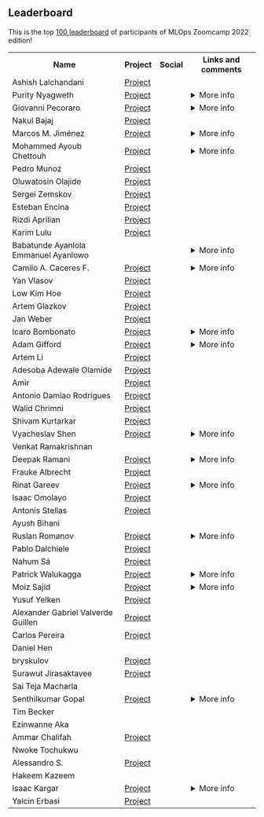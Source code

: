 ## Leaderboard 

This is the top [100 leaderboard]([https://docs.google.com/spreadsheets/d/e/2PACX-1vQHj_Y138-aWhkPvwZFPIDl8aoJmtNjaUQ7ZaL-3BFhiuqQZgUpHY3yjbsvF_nsyF0WftTorji4ovCb/pubhtml#](https://docs.google.com/spreadsheets/d/e/2PACX-1vRhinTR4Gpxcud-xX0cPBVqboO8RE5gFY7W2dfgfhzECuPFOaCoo9TVWUTxxrSmzvbZY0D-N1vai8RN/pubhtml))
of participants of MLOps Zoomcamp 2022 edition!

<table>
<tr>
  <th>Name</th>
  <th>Project</th>
  <th>Social</th>
  <th>Links and comments</th>
</tr>  
<tr>
<td>Ashish Lalchandani</td>
<td><a href="https://github.com/Ashish110110/MLOps/tree/main/Project">Project</a></td>
<td> <a href="https://www.linkedin.com/in/ashish110/"><img src="https://user-images.githubusercontent.com/875246/192300614-2ce22ed5-bbc4-4684-8098-d8128d71aac5.png" height="16em" /></a> <a href="https://github.com/Ashish110110"><img src="https://user-images.githubusercontent.com/875246/192300611-a606521b-cb76-4090-be8e-7cc21752b996.png" height="16em" /></a></td>
<td></td>
</tr>
<tr>
<td>Purity Nyagweth</td>
<td><a href="https://github.com/Purity-E/project_mlopszoomcamp">Project</a></td>
<td> <a href="https://www.linkedin.com/in/purity-nyagweth-72b418106/"><img src="https://user-images.githubusercontent.com/875246/192300614-2ce22ed5-bbc4-4684-8098-d8128d71aac5.png" height="16em" /></a> <a href="https://github.com/Purity-E"><img src="https://user-images.githubusercontent.com/875246/192300611-a606521b-cb76-4090-be8e-7cc21752b996.png" height="16em" /></a></td>
<td><details>
<summary>More info</summary>


Links:

<ul>
<li><a href="https://twitter.com/p_nyagweth">Twitter</a></li>
<li><a href="https://dev.to/puritye">dev.to</a></li>
</ul></details></td>
</tr>
<tr>
<td>Giovanni Pecoraro</td>
<td><a href="https://github.com/Peco602/maternal-health-risk">Project</a></td>
<td> <a href="https://it.linkedin.com/in/giovanni-pecoraro-078500155"><img src="https://user-images.githubusercontent.com/875246/192300614-2ce22ed5-bbc4-4684-8098-d8128d71aac5.png" height="16em" /></a> <a href="https://github.com/Peco602"><img src="https://user-images.githubusercontent.com/875246/192300611-a606521b-cb76-4090-be8e-7cc21752b996.png" height="16em" /></a></td>
<td><details>
<summary>More info</summary>


Links:

<ul>
<li><a href="https://twitter.com/Peco602">Twitter</a></li>
<li><a href="https://www.peco602.com/">Blog</a></li>
</ul></details></td>
</tr>
<tr>
<td>Nakul Bajaj</td>
<td><a href="https://github.com/Nakulbajaj101/mlops-zoomcamp-final-project">Project</a></td>
<td> <a href="https://au.linkedin.com/in/nakul-bajaj"><img src="https://user-images.githubusercontent.com/875246/192300614-2ce22ed5-bbc4-4684-8098-d8128d71aac5.png" height="16em" /></a> <a href="https://github.com/Nakulbajaj101"><img src="https://user-images.githubusercontent.com/875246/192300611-a606521b-cb76-4090-be8e-7cc21752b996.png" height="16em" /></a></td>
<td></td>
</tr>
<tr>
<td>Marcos M. Jiménez</td>
<td><a href="https://github.com/MarcosMJD/mlops-chicago-taxi">Project</a></td>
<td> <a href="https://www.linkedin.com/in/marcos-jimenez-davia/"><img src="https://user-images.githubusercontent.com/875246/192300614-2ce22ed5-bbc4-4684-8098-d8128d71aac5.png" height="16em" /></a> <a href="https://github.com/MarcosMJD"><img src="https://user-images.githubusercontent.com/875246/192300611-a606521b-cb76-4090-be8e-7cc21752b996.png" height="16em" /></a></td>
<td><details>
<summary>More info</summary>



> I am still improving the project. A basic model, but the important is everything around it.</details></td>
</tr>
<tr>
<td>Mohammed Ayoub Chettouh</td>
<td><a href="https://github.com/Qfl3x/mlops-zoomcamp-project">Project</a></td>
<td> <a href="https://www.linkedin.com/in/mohamed-ayoub-chettouh-aab249228/"><img src="https://user-images.githubusercontent.com/875246/192300614-2ce22ed5-bbc4-4684-8098-d8128d71aac5.png" height="16em" /></a> <a href="https://github.com/Qfl3x/"><img src="https://user-images.githubusercontent.com/875246/192300611-a606521b-cb76-4090-be8e-7cc21752b996.png" height="16em" /></a></td>
<td><details>
<summary>More info</summary>


Links:

<ul>
<li><a href="https://qfl3x.github.io/">Blog</a></li>
</ul></details></td>
</tr>
<tr>
<td>Pedro Munoz</td>
<td><a href="https://gitlab.com/neimv/mlops-project">Project</a></td>
<td> <a href="https://www.linkedin.com/in/pedro-ricardo-mu%C3%B1oz-amador-270607146/"><img src="https://user-images.githubusercontent.com/875246/192300614-2ce22ed5-bbc4-4684-8098-d8128d71aac5.png" height="16em" /></a> <a href="https://gitlab.com/"><img src="https://user-images.githubusercontent.com/875246/192300611-a606521b-cb76-4090-be8e-7cc21752b996.png" height="16em" /></a></td>
<td></td>
</tr>
<tr>
<td>Oluwatosin Olajide</td>
<td><a href="https://github.com/heisguyy/mlops-capstone">Project</a></td>
<td> <a href="https://www.linkedin.com/in/oluwatosinaina/"><img src="https://user-images.githubusercontent.com/875246/192300614-2ce22ed5-bbc4-4684-8098-d8128d71aac5.png" height="16em" /></a> <a href="https://github.com/heisguyy"><img src="https://user-images.githubusercontent.com/875246/192300611-a606521b-cb76-4090-be8e-7cc21752b996.png" height="16em" /></a></td>
<td></td>
</tr>
<tr>
<td>Sergei Zemskov</td>
<td><a href="https://github.com/brut0/mining-process-mlops-project">Project</a></td>
<td> <a href="https://www.linkedin.com/in/sergey-zemskov-a998756a/"><img src="https://user-images.githubusercontent.com/875246/192300614-2ce22ed5-bbc4-4684-8098-d8128d71aac5.png" height="16em" /></a> <a href="https://github.com/brut0"><img src="https://user-images.githubusercontent.com/875246/192300611-a606521b-cb76-4090-be8e-7cc21752b996.png" height="16em" /></a></td>
<td></td>
</tr>
<tr>
<td>Esteban Encina</td>
<td><a href="https://github.com/eeeds/employees-attrition-mlops">Project</a></td>
<td> <a href="https://www.linkedin.com/in/encinaesteban/"><img src="https://user-images.githubusercontent.com/875246/192300614-2ce22ed5-bbc4-4684-8098-d8128d71aac5.png" height="16em" /></a> <a href="https://github.com/eeeds"><img src="https://user-images.githubusercontent.com/875246/192300611-a606521b-cb76-4090-be8e-7cc21752b996.png" height="16em" /></a></td>
<td></td>
</tr>
<tr>
<td>Rizdi Aprilian</td>
<td><a href="https://github.com/rizdiaprilian/MLOps_Zoomcamp">Project</a></td>
<td> <a href="https://www.linkedin.com/in/rizdi-aprilian-667029b1/"><img src="https://user-images.githubusercontent.com/875246/192300614-2ce22ed5-bbc4-4684-8098-d8128d71aac5.png" height="16em" /></a> <a href="https://github.com/rizdiaprilian"><img src="https://user-images.githubusercontent.com/875246/192300611-a606521b-cb76-4090-be8e-7cc21752b996.png" height="16em" /></a></td>
<td></td>
</tr>
<tr>
<td>Karim Lulu</td>
<td><a href="https://github.com/KarimLulu/mlops-loan-prediction">Project</a></td>
<td> <a href="https://www.linkedin.com/in/karim-lulu/"><img src="https://user-images.githubusercontent.com/875246/192300614-2ce22ed5-bbc4-4684-8098-d8128d71aac5.png" height="16em" /></a> <a href="https://github.com/KarimLulu"><img src="https://user-images.githubusercontent.com/875246/192300611-a606521b-cb76-4090-be8e-7cc21752b996.png" height="16em" /></a></td>
<td></td>
</tr>
<tr>
<td>Babatunde Ayanlola Emmanuel Ayanlowo</td>
<td></td>
<td> <a href="https://www.linkedin.com/in/ayanlola2002"><img src="https://user-images.githubusercontent.com/875246/192300614-2ce22ed5-bbc4-4684-8098-d8128d71aac5.png" height="16em" /></a> <a href="https://github.com/Ayanlola2002"><img src="https://user-images.githubusercontent.com/875246/192300611-a606521b-cb76-4090-be8e-7cc21752b996.png" height="16em" /></a></td>
<td><details>
<summary>More info</summary>


Links:

<ul>
<li><a href="https://ayanmiayan2010.medium.com">Ayanlowo Babatunde – Medium</a></li>
<li><a href="https://a2aknowledgespace.com/">Business site</a></li>
</ul>

> Experts in SQL Language, Analytic  Engineering &Product Management Using Scrum Framework.</details></td>
</tr>
<tr>
<td>Camilo A. Caceres F.</td>
<td><a href="https://github.com/camilo-cf/mlops_car_sales">Project</a></td>
<td> <a href="https://co.linkedin.com/in/camilocaceresf"><img src="https://user-images.githubusercontent.com/875246/192300614-2ce22ed5-bbc4-4684-8098-d8128d71aac5.png" height="16em" /></a> <a href="https://github.com/camilo-cf/"><img src="https://user-images.githubusercontent.com/875246/192300611-a606521b-cb76-4090-be8e-7cc21752b996.png" height="16em" /></a></td>
<td><details>
<summary>More info</summary>


Links:

<ul>
<li><a href="https://camilo-cf.github.io/">Personal Website</a></li>
</ul></details></td>
</tr>
<tr>
<td>Yan Vlasov</td>
<td><a href="https://github.com/IanVlasov/mlops_pet_project">Project</a></td>
<td> <a href="https://www.linkedin.com/in/yan-vlasov/"><img src="https://user-images.githubusercontent.com/875246/192300614-2ce22ed5-bbc4-4684-8098-d8128d71aac5.png" height="16em" /></a> <a href="https://github.com/IanVlasov"><img src="https://user-images.githubusercontent.com/875246/192300611-a606521b-cb76-4090-be8e-7cc21752b996.png" height="16em" /></a></td>
<td></td>
</tr>
<tr>
<td>Low Kim Hoe</td>
<td><a href="https://github.com/hoe94/DTC_MLOPS_Project">Project</a></td>
<td> <a href="https://www.linkedin.com/in/lowkimhoe/"><img src="https://user-images.githubusercontent.com/875246/192300614-2ce22ed5-bbc4-4684-8098-d8128d71aac5.png" height="16em" /></a> <a href="https://github.com/hoe94"><img src="https://user-images.githubusercontent.com/875246/192300611-a606521b-cb76-4090-be8e-7cc21752b996.png" height="16em" /></a></td>
<td></td>
</tr>
<tr>
<td>Artem Glazkov</td>
<td><a href="https://github.com/allront/mlops_zoomcamp">Project</a></td>
<td> <a href="https://www.linkedin.com/in/artem-glazkov-80753824/"><img src="https://user-images.githubusercontent.com/875246/192300614-2ce22ed5-bbc4-4684-8098-d8128d71aac5.png" height="16em" /></a> <a href="https://github.com/allront"><img src="https://user-images.githubusercontent.com/875246/192300611-a606521b-cb76-4090-be8e-7cc21752b996.png" height="16em" /></a></td>
<td></td>
</tr>
<tr>
<td>Jan Weber</td>
<td><a href="https://github.com/xydo1990/mlops_zoomcamp_homework/">Project</a></td>
<td> <a href="https://www.linkedin.com/in/jan-ka/"><img src="https://user-images.githubusercontent.com/875246/192300614-2ce22ed5-bbc4-4684-8098-d8128d71aac5.png" height="16em" /></a></td>
<td></td>
</tr>
<tr>
<td>Icaro Bombonato</td>
<td><a href="https://github.com/ibombonato/mlops-showcase">Project</a></td>
<td> <a href="https://www.linkedin.com/in/ibombonato"><img src="https://user-images.githubusercontent.com/875246/192300614-2ce22ed5-bbc4-4684-8098-d8128d71aac5.png" height="16em" /></a> <a href="https://github.com/ibombonato"><img src="https://user-images.githubusercontent.com/875246/192300611-a606521b-cb76-4090-be8e-7cc21752b996.png" height="16em" /></a></td>
<td><details>
<summary>More info</summary>



> Feel free to contact me :)</details></td>
</tr>
<tr>
<td>Adam Gifford</td>
<td><a href="https://github.com/adamgifford-behavr/exercise_prediction">Project</a></td>
<td> <a href="https://www.linkedin.com/in/adam-m-gifford/"><img src="https://user-images.githubusercontent.com/875246/192300614-2ce22ed5-bbc4-4684-8098-d8128d71aac5.png" height="16em" /></a> <a href="https://github.com/adamgiffordphd"><img src="https://user-images.githubusercontent.com/875246/192300611-a606521b-cb76-4090-be8e-7cc21752b996.png" height="16em" /></a></td>
<td><details>
<summary>More info</summary>


Links:

<ul>
<li><a href="https://www.behavr.com/">See what BehaVR is all about!</a></li>
</ul>

> I am the lead data scientist at BehaVR, a digital health and wellness startup looking to translate proven science into immersive and engaging XR therapeutics for mental and behavioral health. As we move towards our long-term goal of live operational monitoring and scoring of user activity to personalize experiences dynamically, this project serves as a foundation in framework development for real-time serving and monitoring of a prediction service to classify continuous-signal data.</details></td>
</tr>
<tr>
<td>Artem Li</td>
<td><a href="https://github.com/liartem/mlops-zoomcamp/tree/main/final_project">Project</a></td>
<td> <a href="https://www.linkedin.com/in/artem-li"><img src="https://user-images.githubusercontent.com/875246/192300614-2ce22ed5-bbc4-4684-8098-d8128d71aac5.png" height="16em" /></a> <a href="https://github.com/liartem/"><img src="https://user-images.githubusercontent.com/875246/192300611-a606521b-cb76-4090-be8e-7cc21752b996.png" height="16em" /></a></td>
<td></td>
</tr>
<tr>
<td>Adesoba Adewale Olamide</td>
<td><a href="https://github.com/OLAMIDE100/Capstone-Project-Mlops-ZoomCamp">Project</a></td>
<td> <a href="https://www.linkedin.com/in/adesoba-olamide-787193169"><img src="https://user-images.githubusercontent.com/875246/192300614-2ce22ed5-bbc4-4684-8098-d8128d71aac5.png" height="16em" /></a> <a href="https://github.com/OLAMIDE100"><img src="https://user-images.githubusercontent.com/875246/192300611-a606521b-cb76-4090-be8e-7cc21752b996.png" height="16em" /></a></td>
<td></td>
</tr>
<tr>
<td>Amir</td>
<td><a href="https://github.com/Vulon/pet_image_detection">Project</a></td>
<td> <a href="https://www.linkedin.com/in/zagidullin-a-r/"><img src="https://user-images.githubusercontent.com/875246/192300614-2ce22ed5-bbc4-4684-8098-d8128d71aac5.png" height="16em" /></a> <a href="https://github.com/Vulon"><img src="https://user-images.githubusercontent.com/875246/192300611-a606521b-cb76-4090-be8e-7cc21752b996.png" height="16em" /></a></td>
<td></td>
</tr>
<tr>
<td>Antonio Damiao Rodrigues</td>
<td><a href="https://github.com/adamiaonr/mlops-zoomcamp-project">Project</a></td>
<td> <a href="https://www.linkedin.com/in/adamiaonrod/"><img src="https://user-images.githubusercontent.com/875246/192300614-2ce22ed5-bbc4-4684-8098-d8128d71aac5.png" height="16em" /></a> <a href="https://github.com/adamiaonr"><img src="https://user-images.githubusercontent.com/875246/192300611-a606521b-cb76-4090-be8e-7cc21752b996.png" height="16em" /></a></td>
<td></td>
</tr>
<tr>
<td>Walid Chrimni</td>
<td><a href="https://github.com/WLDCH/covid19-deaths-prediction">Project</a></td>
<td> <a href="https://www.linkedin.com/in/walidchrimni"><img src="https://user-images.githubusercontent.com/875246/192300614-2ce22ed5-bbc4-4684-8098-d8128d71aac5.png" height="16em" /></a> <a href="www.github.com/WLDCH"><img src="https://user-images.githubusercontent.com/875246/192300611-a606521b-cb76-4090-be8e-7cc21752b996.png" height="16em" /></a></td>
<td></td>
</tr>
<tr>
<td>Shivam Kurtarkar </td>
<td><a href="https://github.com/shivkurtarkar/chat-moderation">Project</a></td>
<td> <a href="https://in.linkedin.com/in/shivam-kurtarkar"><img src="https://user-images.githubusercontent.com/875246/192300614-2ce22ed5-bbc4-4684-8098-d8128d71aac5.png" height="16em" /></a> <a href="https://github.com/shivkurtarkar"><img src="https://user-images.githubusercontent.com/875246/192300611-a606521b-cb76-4090-be8e-7cc21752b996.png" height="16em" /></a></td>
<td></td>
</tr>
<tr>
<td>Vyacheslav Shen</td>
<td><a href="https://github.com/slavaheroes/mlops-zoomcamp-project">Project</a></td>
<td> <a href="https://www.linkedin.com/in/vyacheslav-shen-2625b364/"><img src="https://user-images.githubusercontent.com/875246/192300614-2ce22ed5-bbc4-4684-8098-d8128d71aac5.png" height="16em" /></a> <a href="https://github.com/slavaheroes"><img src="https://user-images.githubusercontent.com/875246/192300611-a606521b-cb76-4090-be8e-7cc21752b996.png" height="16em" /></a></td>
<td><details>
<summary>More info</summary>


Links:

<ul>
<li><a href="https://github.com/slavaheroes/mlops_zoomcamp_homeworks">mlops_zoomcamp_homeworks</a></li>
</ul></details></td>
</tr>
<tr>
<td>Venkat Ramakrishnan</td>
<td></td>
<td></td>
<td></td>
</tr>
<tr>
<td>Deepak Ramani</td>
<td><a href="https://github.com/dr563105/mlops-project-grocery-sales">Project</a></td>
<td> <a href="https://www.linkedin.com/in/deepakr05/"><img src="https://user-images.githubusercontent.com/875246/192300614-2ce22ed5-bbc4-4684-8098-d8128d71aac5.png" height="16em" /></a> <a href="https://github.com/dr563105"><img src="https://user-images.githubusercontent.com/875246/192300611-a606521b-cb76-4090-be8e-7cc21752b996.png" height="16em" /></a></td>
<td><details>
<summary>More info</summary>


Links:

<ul>
<li><a href="https://dr563105.github.io/blog/">Blog</a></li>
</ul>

> Awesome course. Great instructor. Learned a lot. Infrastructure surrounding ML is daunting but Alexey and Co make it simpler for us to get in. Highly recommended.</details></td>
</tr>
<tr>
<td>Frauke Albrecht</td>
<td><a href="https://github.com/froukje/ml-ops-zoomcamp/tree/master/07-project">Project</a></td>
<td> <a href="https://www.linkedin.com/in/frauke-albrecht-phd-90ba511a2/"><img src="https://user-images.githubusercontent.com/875246/192300614-2ce22ed5-bbc4-4684-8098-d8128d71aac5.png" height="16em" /></a> <a href="https://github.com/froukje"><img src="https://user-images.githubusercontent.com/875246/192300611-a606521b-cb76-4090-be8e-7cc21752b996.png" height="16em" /></a></td>
<td></td>
</tr>
<tr>
<td>Rinat Gareev</td>
<td><a href="https://github.com/rgareev/mlops-openfoodfacts">Project</a></td>
<td> <a href="https://www.linkedin.com/in/gareev/"><img src="https://user-images.githubusercontent.com/875246/192300614-2ce22ed5-bbc4-4684-8098-d8128d71aac5.png" height="16em" /></a> <a href="https://github.com/rgareev"><img src="https://user-images.githubusercontent.com/875246/192300611-a606521b-cb76-4090-be8e-7cc21752b996.png" height="16em" /></a></td>
<td><details>
<summary>More info</summary>



> In my job the most of MLOps experience I have is with Kubeflow or Amazon SageMaker (AWS). I used this project to learn something new and evaluate new frameworks, for example, Ray. Thanks for the opportunity and the course!</details></td>
</tr>
<tr>
<td>Isaac Omolayo</td>
<td><a href="https://www.github.com/IzicTemi/e2e_fake_news_classifier">Project</a></td>
<td> <a href="https://www.linkedin.com/in/iomolayo"><img src="https://user-images.githubusercontent.com/875246/192300614-2ce22ed5-bbc4-4684-8098-d8128d71aac5.png" height="16em" /></a> <a href="https://www.github.com/IzicTemi"><img src="https://user-images.githubusercontent.com/875246/192300611-a606521b-cb76-4090-be8e-7cc21752b996.png" height="16em" /></a></td>
<td></td>
</tr>
<tr>
<td>Antonis Stellas</td>
<td><a href="https://github.com/AntonisCSt/Mlops_project_semicon">Project</a></td>
<td> <a href="https://www.linkedin.com/in/antonisstellas/"><img src="https://user-images.githubusercontent.com/875246/192300614-2ce22ed5-bbc4-4684-8098-d8128d71aac5.png" height="16em" /></a> <a href="https://github.com/AntonisCSt"><img src="https://user-images.githubusercontent.com/875246/192300611-a606521b-cb76-4090-be8e-7cc21752b996.png" height="16em" /></a></td>
<td></td>
</tr>
<tr>
<td>Ayush Bihani</td>
<td></td>
<td> <a href="https://www.linkedin.com/feed/"><img src="https://user-images.githubusercontent.com/875246/192300614-2ce22ed5-bbc4-4684-8098-d8128d71aac5.png" height="16em" /></a></td>
<td></td>
</tr>
<tr>
<td>Ruslan Romanov</td>
<td><a href="https://github.com/N3wBaz/mlops_zoomcamp_project">Project</a></td>
<td> <a href="https://www.linkedin.com/in/ruslan-romanov-343333207/"><img src="https://user-images.githubusercontent.com/875246/192300614-2ce22ed5-bbc4-4684-8098-d8128d71aac5.png" height="16em" /></a> <a href="https://github.com/N3wBaz"><img src="https://user-images.githubusercontent.com/875246/192300611-a606521b-cb76-4090-be8e-7cc21752b996.png" height="16em" /></a></td>
<td><details>
<summary>More info</summary>



> Learning process was very exciting</details></td>
</tr>
<tr>
<td>Pablo Dalchiele</td>
<td><a href="https://github.com/Mithrandir7/mlops-zoomcamp-project">Project</a></td>
<td> <a href="https://www.linkedin.com/in/pablo-dalchiele-gonzález-56bab935"><img src="https://user-images.githubusercontent.com/875246/192300614-2ce22ed5-bbc4-4684-8098-d8128d71aac5.png" height="16em" /></a> <a href="https://github.com/Mithrandir7"><img src="https://user-images.githubusercontent.com/875246/192300611-a606521b-cb76-4090-be8e-7cc21752b996.png" height="16em" /></a></td>
<td></td>
</tr>
<tr>
<td>Nahum Sá</td>
<td><a href="https://github.com/nahumsa/nyc-yellow-tripdata">Project</a></td>
<td> <a href="https://www.linkedin.com/in/nahumsa/"><img src="https://user-images.githubusercontent.com/875246/192300614-2ce22ed5-bbc4-4684-8098-d8128d71aac5.png" height="16em" /></a> <a href="https://github.com/nahumsa"><img src="https://user-images.githubusercontent.com/875246/192300611-a606521b-cb76-4090-be8e-7cc21752b996.png" height="16em" /></a></td>
<td></td>
</tr>
<tr>
<td>Patrick Walukagga</td>
<td><a href="https://github.com/PatrickCmd/mlops-project">Project</a></td>
<td> <a href="https://www.linkedin.com/in/walukagga-patrick-53261382/"><img src="https://user-images.githubusercontent.com/875246/192300614-2ce22ed5-bbc4-4684-8098-d8128d71aac5.png" height="16em" /></a> <a href="https://github.com/patrickcmd"><img src="https://user-images.githubusercontent.com/875246/192300611-a606521b-cb76-4090-be8e-7cc21752b996.png" height="16em" /></a></td>
<td><details>
<summary>More info</summary>



> Enthusiastic Data Sciencist/Data Engineer/ML Engineer with a strong background in backend software engineering with Python.</details></td>
</tr>
<tr>
<td>Moiz Sajid</td>
<td><a href="https://github.com/moizsajid/mlops_zoomcamp/tree/main/project">Project</a></td>
<td> <a href="https://www.linkedin.com/in/moizsajid/"><img src="https://user-images.githubusercontent.com/875246/192300614-2ce22ed5-bbc4-4684-8098-d8128d71aac5.png" height="16em" /></a> <a href="https://github.com/moizsajid"><img src="https://user-images.githubusercontent.com/875246/192300611-a606521b-cb76-4090-be8e-7cc21752b996.png" height="16em" /></a></td>
<td><details>
<summary>More info</summary>



> Thank you to the DataTalks.Club team for organizing this amazing course that covers the latest technologies and trends in MLOps!</details></td>
</tr>
<tr>
<td>Yusuf Yelken</td>
<td><a href="https://github.com/yusyel/mlops-project">Project</a></td>
<td> <a href="https://www.linkedin.com/in/yusyel/"><img src="https://user-images.githubusercontent.com/875246/192300614-2ce22ed5-bbc4-4684-8098-d8128d71aac5.png" height="16em" /></a> <a href="https://github.com/yusyel/"><img src="https://user-images.githubusercontent.com/875246/192300611-a606521b-cb76-4090-be8e-7cc21752b996.png" height="16em" /></a></td>
<td></td>
</tr>
<tr>
<td>Alexander Gabriel Valverde Guillen</td>
<td><a href="https://github.com/alevalve/MLOPS_FINAL_PROJECT">Project</a></td>
<td> <a href="https://www.linkedin.com/in/alexandervalverdeguillen/"><img src="https://user-images.githubusercontent.com/875246/192300614-2ce22ed5-bbc4-4684-8098-d8128d71aac5.png" height="16em" /></a> <a href="https://github.com/alevalve"><img src="https://user-images.githubusercontent.com/875246/192300611-a606521b-cb76-4090-be8e-7cc21752b996.png" height="16em" /></a></td>
<td></td>
</tr>
<tr>
<td>Carlos Pereira</td>
<td><a href="https://github.com/cmigpereira/mlops-zoomcamp-project">Project</a></td>
<td> <a href="https://www.linkedin.com/in/carlos-miguel-pereira/"><img src="https://user-images.githubusercontent.com/875246/192300614-2ce22ed5-bbc4-4684-8098-d8128d71aac5.png" height="16em" /></a> <a href="https://github.com/cmigpereira"><img src="https://user-images.githubusercontent.com/875246/192300611-a606521b-cb76-4090-be8e-7cc21752b996.png" height="16em" /></a></td>
<td></td>
</tr>
<tr>
<td>Daniel Hen</td>
<td></td>
<td> <a href="https://www.linkedin.com/in/daniel-hen/"><img src="https://user-images.githubusercontent.com/875246/192300614-2ce22ed5-bbc4-4684-8098-d8128d71aac5.png" height="16em" /></a> <a href="https://github.com/Daniel8hen"><img src="https://user-images.githubusercontent.com/875246/192300611-a606521b-cb76-4090-be8e-7cc21752b996.png" height="16em" /></a></td>
<td></td>
</tr>
<tr>
<td>bryskulov</td>
<td><a href="https://github.com/bryskulov/mlops-house-prices">Project</a></td>
<td> <a href="https://www.linkedin.com/in/bryskulov/"><img src="https://user-images.githubusercontent.com/875246/192300614-2ce22ed5-bbc4-4684-8098-d8128d71aac5.png" height="16em" /></a> <a href="https://github.com/bryskulov"><img src="https://user-images.githubusercontent.com/875246/192300611-a606521b-cb76-4090-be8e-7cc21752b996.png" height="16em" /></a></td>
<td></td>
</tr>
<tr>
<td>Surawut Jirasaktavee</td>
<td><a href="https://github.com/surawut-jirasaktavee/course-mlops-zoomcamp/tree/main/08-project-capstone">Project</a></td>
<td> <a href="https://www.linkedin.com/in/surawut-jirasaktavee/"><img src="https://user-images.githubusercontent.com/875246/192300614-2ce22ed5-bbc4-4684-8098-d8128d71aac5.png" height="16em" /></a> <a href="https://github.com/surawut-jirasaktavee"><img src="https://user-images.githubusercontent.com/875246/192300611-a606521b-cb76-4090-be8e-7cc21752b996.png" height="16em" /></a></td>
<td></td>
</tr>
<tr>
<td>Sai Teja Macharla</td>
<td></td>
<td> <a href="https://www.linkedin.com/in/sai-teja-macharla-b0957660"><img src="https://user-images.githubusercontent.com/875246/192300614-2ce22ed5-bbc4-4684-8098-d8128d71aac5.png" height="16em" /></a> <a href="https://github.com/saitej123"><img src="https://user-images.githubusercontent.com/875246/192300611-a606521b-cb76-4090-be8e-7cc21752b996.png" height="16em" /></a></td>
<td></td>
</tr>
<tr>
<td>Senthilkumar Gopal</td>
<td><a href="https://github.com/sengopal/spotify-popularity">Project</a></td>
<td> <a href="https://github.com/sengopal"><img src="https://user-images.githubusercontent.com/875246/192300611-a606521b-cb76-4090-be8e-7cc21752b996.png" height="16em" /></a></td>
<td><details>
<summary>More info</summary>


Links:

<ul>
<li><a href="https://sengopal.me/">My Blog</a></li>
</ul></details></td>
</tr>
<tr>
<td>Tim Becker</td>
<td></td>
<td> <a href="https://www.linkedin.com/in/tim-becker-aachen/"><img src="https://user-images.githubusercontent.com/875246/192300614-2ce22ed5-bbc4-4684-8098-d8128d71aac5.png" height="16em" /></a> <a href="https://github.com/TimBeckerAachen"><img src="https://user-images.githubusercontent.com/875246/192300611-a606521b-cb76-4090-be8e-7cc21752b996.png" height="16em" /></a></td>
<td></td>
</tr>
<tr>
<td>Ezinwanne Aka</td>
<td></td>
<td> <a href="linkedin.com/in/ezinwanne-chinemelu-aka-97b187120/"><img src="https://user-images.githubusercontent.com/875246/192300614-2ce22ed5-bbc4-4684-8098-d8128d71aac5.png" height="16em" /></a> <a href="github.com/Chinemelu4"><img src="https://user-images.githubusercontent.com/875246/192300611-a606521b-cb76-4090-be8e-7cc21752b996.png" height="16em" /></a></td>
<td></td>
</tr>
<tr>
<td>Ammar Chalifah</td>
<td><a href="https://github.com/ammarchalifah/mlops-smoke-detection">Project</a></td>
<td> <a href="https://www.linkedin.com/in/ammarchalifah/"><img src="https://user-images.githubusercontent.com/875246/192300614-2ce22ed5-bbc4-4684-8098-d8128d71aac5.png" height="16em" /></a> <a href="https://github.com/ammarchalifah"><img src="https://user-images.githubusercontent.com/875246/192300611-a606521b-cb76-4090-be8e-7cc21752b996.png" height="16em" /></a></td>
<td></td>
</tr>
<tr>
<td>Nwoke Tochukwu </td>
<td></td>
<td> <a href="https://www.linkedin.com/in/t-nwoke"><img src="https://user-images.githubusercontent.com/875246/192300614-2ce22ed5-bbc4-4684-8098-d8128d71aac5.png" height="16em" /></a></td>
<td></td>
</tr>
<tr>
<td>Alessandro S.</td>
<td><a href="https://github.com/zioalex/mlops-capstone-project">Project</a></td>
<td> <a href="https://www.linkedin.com/in/asurace/"><img src="https://user-images.githubusercontent.com/875246/192300614-2ce22ed5-bbc4-4684-8098-d8128d71aac5.png" height="16em" /></a> <a href="https://github.com/zioalex/"><img src="https://user-images.githubusercontent.com/875246/192300611-a606521b-cb76-4090-be8e-7cc21752b996.png" height="16em" /></a></td>
<td></td>
</tr>
<tr>
<td>Hakeem Kazeem</td>
<td></td>
<td> <a href="https://www.linkedin.com/in/hakymulla"><img src="https://user-images.githubusercontent.com/875246/192300614-2ce22ed5-bbc4-4684-8098-d8128d71aac5.png" height="16em" /></a> <a href="https://github.com/hakymulla/Diabetes-ML-ps"><img src="https://user-images.githubusercontent.com/875246/192300611-a606521b-cb76-4090-be8e-7cc21752b996.png" height="16em" /></a></td>
<td></td>
</tr>
<tr>
<td>Isaac Kargar</td>
<td><a href="https://github.com/kargarisaac/mlops-zoomcamp-final-project">Project</a></td>
<td> <a href="https://www.linkedin.com/in/eshagh-kargar/"><img src="https://user-images.githubusercontent.com/875246/192300614-2ce22ed5-bbc4-4684-8098-d8128d71aac5.png" height="16em" /></a> <a href="https://github.com/kargarisaac"><img src="https://user-images.githubusercontent.com/875246/192300611-a606521b-cb76-4090-be8e-7cc21752b996.png" height="16em" /></a></td>
<td><details>
<summary>More info</summary>


Links:

<ul>
<li><a href="https://kargarisaac.github.io/blog/mlops/2022/08/09/machine-learning-experiment-tracking-mlflow.html">MLOps project- part 1: Machine Learning Experiment Tracking Using MLflow</a></li>
<li><a href="https://kargarisaac.github.io/blog/mlops/2022/08/09/machine-learning-workflow-orchestration-prefect.html">MLOps project - part 2a: Machine Learning Workflow Orchestration using Prefect</a></li>
<li><a href="https://kargarisaac.github.io/blog/mlops/2022/08/26/machine-learning-workflow-orchestration-zenml.html">MLOps project - part 2b: Machine Learning Workflow Orchestration using ZenML</a></li>
<li><a href="https://kargarisaac.github.io/blog/mlops/2022/08/28/machine-learning-model-deployment.html">MLOps project - part 3: Machine Learning Model Deployment</a></li>
<li><a href="https://kargarisaac.github.io/blog/mlops/2022/09/05/machine-learning-model-monitoring.html">MLOps project - part 4a: Machine Learning Model Monitoring</a></li>
</ul></details></td>
</tr>
<tr>
<td>Yalcin Erbasi</td>
<td><a href="https://github.com/yalcinerbasi/mlops-zoomcamp">Project</a></td>
<td> <a href="https://www.linkedin.com/in/yalcinerbasi/"><img src="https://user-images.githubusercontent.com/875246/192300614-2ce22ed5-bbc4-4684-8098-d8128d71aac5.png" height="16em" /></a> <a href="https://github.com/yalcinerbasi"><img src="https://user-images.githubusercontent.com/875246/192300611-a606521b-cb76-4090-be8e-7cc21752b996.png" height="16em" /></a></td>
<td></td>
</tr>
</table>
